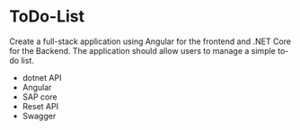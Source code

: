 # ToDo-List
Create a full-stack application using Angular for the frontend and .NET Core for the Backend. The application should allow users to manage a simple to-do list.
- dotnet API
- Angular
- SAP core
- Reset API
- Swagger 
